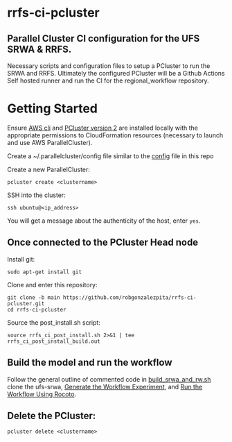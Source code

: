 # rrfs-ci-pcluster

## Parallel Cluster CI configuration for the UFS SRWA &amp; RRFS.

Necessary scripts and configuration files to setup a PCluster to run the SRWA and RRFS.
Ultimately the configured PCluster will be a Github Actions Self hosted runner and run the CI for the regional_workflow repository.


# Getting Started 

Ensure [AWS cli](https://docs.aws.amazon.com/cli/latest/userguide/getting-started-prereqs.html) and [PCluster version 2](https://docs.aws.amazon.com/parallelcluster/latest/ug/getting_started.html) are installed locally with the appropriate permissions to CloudFormation resources (necessary to launch and use AWS ParallelCluster).

Create a ~/.parallelcluster/config file similar to the [config](config) file in this repo

Create a new ParallelCluster:
```
pcluster create <clustername>
```

SSH into the cluster:
```
ssh ubuntu@<ip_address>
```

You will get a message about the authenticity of the host, enter `yes`.

## Once connected to the PCluster Head node

Install git:

```
sudo apt-get install git
```

Clone and enter this repository:
```
git clone -b main https://github.com/robgonzalezpita/rrfs-ci-pcluster.git
cd rrfs-ci-pcluster
```

Source the post_install.sh script:
```
source rrfs_ci_post_install.sh 2>&1 | tee rrfs_ci_post_install_build.out
```

## Build the model and run the workflow

Follow the general outline of commented code in [build_srwa_and_rw.sh](build_srwa_and_rw.sh) clone the ufs-srwa, [Generate the Workflow Experiment](https://ufs-srweather-app.readthedocs.io/en/ufs-v1.0.1/Quickstart.html#generate-the-workflow-experiment), and [Run the Workflow Using Rocoto](https://ufs-srweather-app.readthedocs.io/en/ufs-v1.0.1/Quickstart.html#run-the-workflow-using-rocoto).


## Delete the PCluster:
```
pcluster delete <clustername>
```
